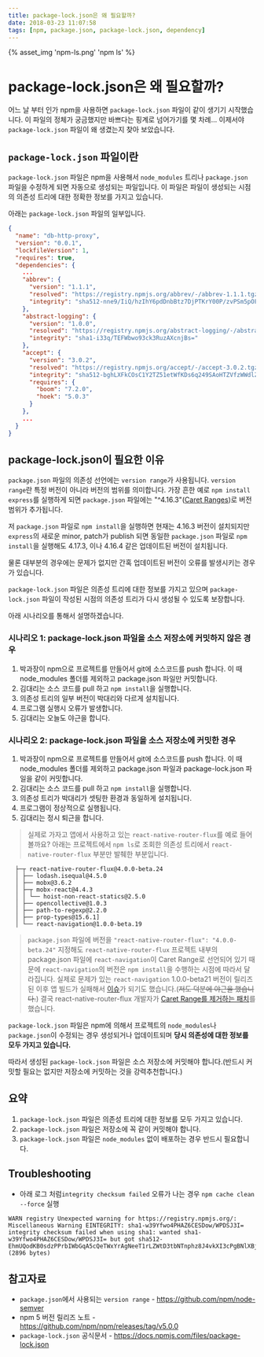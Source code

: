```yaml
---
title: package-lock.json은 왜 필요할까?
date: 2018-03-23 11:07:58
tags: [npm, package.json, package-lock.json, dependency]
---
```


{% asset_img 'npm-ls.png' 'npm ls' %}

# package-lock.json은 왜 필요할까?

어느 날 부터 인가 npm을 사용하면 ``package-lock.json`` 파일이 같이 생기기 시작했습니다.
이 파일의 정체가 궁금했지만 바쁘다는 핑계로 넘어가기를 몇 차례... 이제서야 ``package-lock.json`` 파일이 왜 생겼는지 찾아 보았습니다.

## ``package-lock.json`` 파일이란

``package-lock.json`` 파일은 npm을 사용해서  ``node_modules`` 트리나 ``package.json`` 파일을 수정하게 되면 자동으로 생성되는 파일입니다.
이 파일은 파일이 생성되는 시점의 의존성 트리에 대한 정확한 정보를 가지고 있습니다.

아래는 ``package-lock.json`` 파일의 일부입니다.

```json
{
  "name": "db-http-proxy",
  "version": "0.0.1",
  "lockfileVersion": 1,
  "requires": true,
  "dependencies": {
    ...
    "abbrev": {
      "version": "1.1.1",
      "resolved": "https://registry.npmjs.org/abbrev/-/abbrev-1.1.1.tgz",
      "integrity": "sha512-nne9/IiQ/hzIhY6pdDnbBtz7DjPTKrY00P/zvPSm5pOFkl6xuGrGnXn/VtTNNfNtAfZ9/1RtehkszU9qcTii0Q=="
    },
    "abstract-logging": {
      "version": "1.0.0",
      "resolved": "https://registry.npmjs.org/abstract-logging/-/abstract-logging-1.0.0.tgz",
      "integrity": "sha1-i33q/TEFWbwo93ck3RuzAXcnjBs="
    },
    "accept": {
      "version": "3.0.2",
      "resolved": "https://registry.npmjs.org/accept/-/accept-3.0.2.tgz",
      "integrity": "sha512-bghLXFkCOsC1Y2TZ51etWfKDs6q249SAoHTZVfzWWdlZxoij+mgkj9AmUJWQpDY48TfnrTDIe43Xem4zdMe7mQ==",
      "requires": {
        "boom": "7.2.0",
        "hoek": "5.0.3"
      }
    },
    ...
  }
}
```

## package-lock.json이 필요한 이유

``package.json`` 파일의 의존성 선언에는 ``version range``가 사용됩니다. ``version range``란 특정 버전이 아니라 버전의 범위를 의미합니다.
가장 흔한 예로 ``npm install express``를 실행하게 되면 ``package.json`` 파일에는 "^4.16.3"([Caret Ranges](https://github.com/npm/node-semver#caret-ranges-123-025-004))로 버전 범위가 추가됩니다.

저 ``package.json`` 파일로 ``npm install``을 실행하면 현재는 4.16.3 버전이 설치되지만 ``express``의 새로운 minor, patch가 publish 되면 동일한 ``package.json`` 파일로 ``npm install``을 실행해도 4.17.3, 이나 4.16.4 같은 업데이트된 버전이 설치됩니다.

물론 대부분의 경우에는 문제가 없지만 간혹 업데이트된 버전이 오류를 발생시키는 경우가 있습니다.

``package-lock.json`` 파일은 의존성 트리에 대한 정보를 가지고 있으며 ``package-lock.json`` 파일이 작성된 시점의 의존성 트리가 다시 생성될 수 있도록 보장합니다.

아래 시나리오를 통해서 설명하겠습니다.

### 시나리오 1: package-lock.json 파일을 소스 저장소에 커밋하지 않은 경우

1. 박과장이 npm으로 프로젝트를 만들어서 git에 소스코드를 push 합니다. 이 때 node_modules 폴더를 제외하고 package.json 파일만 커밋합니다.
2. 김대리는 소스 코드를 pull 하고 ``npm install``을 실행합니다.
3. 의존성 트리의 일부 버전이 박대리와 다르게 설치됩니다.
4. 프로그램 실행시 오류가 발생합니다.
5. 김대리는 오늘도 야근을 합니다.

### 시나리오 2: package-lock.json 파일을 소스 저장소에 커밋한 경우

1. 박과장이 npm으로 프로젝트를 만들어서 git에 소스코드를 push 합니다. 이 때 node_modules 폴더를 제외하고 package.json 파일과 package-lock.json 파일을 같이 커밋합니다.
2. 김대리는 소스 코드를 pull 하고 ``npm install``을 실행합니다.
3. 의존성 트리가 박대리가 셋팅한 환경과 동일하게 설치됩니다.
4. 프로그램이 정상적으로 실행됩니다.
5. 김대리는 정시 퇴근을 합니다.

> 실제로 가자고 앱에서 사용하고 있는 ``react-native-router-flux``를 예로 들어볼까요?
아래는 프로젝트에서 ``npm ls``로 조회한 의존성 트리에서 ``react-native-router-flux`` 부분만 발췌한 부분입니다.
```
  ├─┬ react-native-router-flux@4.0.0-beta.24
  │ ├── lodash.isequal@4.5.0
  │ ├── mobx@3.6.2
  │ ├─┬ mobx-react@4.4.3
  │ │ └── hoist-non-react-statics@2.5.0
  │ ├── opencollective@1.0.3
  │ ├── path-to-regexp@2.2.0
  │ ├── prop-types@15.6.1]
  │ └── react-navigation@1.0.0-beta.19
```
> ``package.json`` 파일에 버전을 ``"react-native-router-flux": "4.0.0-beta.24"`` 지정해도 ``react-native-router-flux`` 프로젝트 내부의 package.json 파일에 ``react-navigation``이 Caret Range로 선언되어 있기 때문에 ``react-navigation``의 버전은 ``npm install``을 수행하는 시점에 따라서 달라집니다.
실제로 문제가 있는 ``react-navigation`` 1.0.0-beta21 버전이 릴리즈 된 이후 앱 빌드가 실패해서 [이슈](https://github.com/aksonov/react-native-router-flux/issues/2865)가 되기도 했습니다.(~~저도 덕분에 야근을 했습니다.~~)
결국 react-native-router-flux 개발자가 [Caret Range를 제거하는 패치](https://github.com/aksonov/react-native-router-flux/commit/37c6553c168b9fb6947a5e533df9bd37793f1f68#diff-b9cfc7f2cdf78a7f4b91a753d10865a2)를 했습니다.


``package-lock.json`` 파일은 npm에 의해서 프로젝트의 ``node_modules``나 ``package.json``이 수정되는 경우 생성되거나 업데이트되며 **당시 의존성에 대한 정보를 모두 가지고 있습니다.**

따라서 생성된 ``package-lock.json`` 파일은 소스 저장소에 커밋해야 합니다.(반드시 커밋할 필요는 없지만 저장소에 커밋하는 것을 강력추천합니다.)

## 요약

1. ``package-lock.json`` 파일은 의존성 트리에 대한 정보를 모두 가지고 있습니다.
2. ``package-lock.json`` 파일은 저장소에 꼭 같이 커밋해야 합니다.
3. ``package-lock.json`` 파일은 ``node_modules`` 없이 배포하는 경우 반드시 필요합니다.


## Troubleshooting

- 아래 로그 처럼``integrity checksum failed`` 오류가 나는 경우 ``npm cache clean --force`` 실행
```
WARN registry Unexpected warning for https://registry.npmjs.org/: Miscellaneous Warning EINTEGRITY: sha1-w39Yfwo4PHAZ6CESDow/WPDSJ3I= integrity checksum failed when using sha1: wanted sha1-w39Yfwo4PHAZ6CESDow/WPDSJ3I= but got sha512-EhmUQodKB0sdzPPrbIWbGqA5cQeTWxYrAgNeeT1rLZWtD3tbNTnphz8J4vkXI3cPgBNlXBjzEbzDzq0Nwi4f9A==. (2896 bytes)
```

## 참고자료

- ``package.json``에서 사용되는 ``version range`` - https://github.com/npm/node-semver
- npm 5 버전 릴리즈 노트 - https://github.com/npm/npm/releases/tag/v5.0.0
- ``package-lock.json`` 공식문서 - https://docs.npmjs.com/files/package-lock.json



